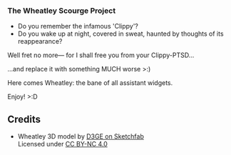### The Wheatley Scourge Project

- Do you remember the infamous 'Clippy'?
- Do you wake up at night, covered in sweat, haunted by thoughts of its reappearance?

Well fret no more— for I shall free you from your Clippy-PTSD...

...and replace it with something MUCH worse >:)

Here comes Wheatley: the bane of all assistant widgets.

Enjoy! >:D

## Credits

- Wheatley 3D model by [D3GE on Sketchfab](https://sketchfab.com/models/c1bdc8523a8849bd81d6aa901daa409f)  
  Licensed under [CC BY-NC 4.0](https://creativecommons.org/licenses/by-nc/4.0/)
